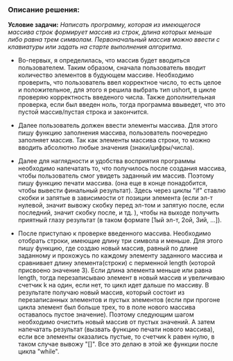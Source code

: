 ### **Описание решения:**

**Условие задачи:**
*Написать программу, которая из имеющегося массива строк формирует массив из строк,* 
*длина которых меньше либо равна трем символам.* 
*Первоначальный массив можно ввести с клавиатуры или задать на старте выполнения алгоритма.*

* Во-первых, я определилась, что массив будет вводиться пользователем. Таким образом, сначала пользователь вводит количество элементов в будующем массиве.
Необходимо проверить, что пользователь ввел корректное число, то есть целое и положительное, для этого я решила выбрать тип ushort, в цикле проверяю корректность введеного числа.
Также дополнительная проверка, если был введен ноль, тогда программа ввыведет, что это пустой массив/пустая строка и закончится. 

* Далее пользователь должен ввести элементы массива. Для этого пишу функцию заполнения массива, пользователь поочередно заполняет массив. 
Так как элементы массива строки, то можно вводить абсолютно любые значения (знаки/цифры/числа).

* Далее для наглядности и удобства восприятия программы необходимо напечатать то, что получилось после создания массива, чтобы пользователь смог увидеть заданный им массив.
Поэтому пишу функцию печати массива. (она еще в конце понадобится, чтобы вывести финальный результат). 
Здесь через циклы "if" ставлю скобки и запятые в зависимости от позиции элемента (если эл-т нулевой, значит вывожу скобку перед эл-том и запятую после, если последний, значит скобку после, и тд. ),
чтобы на выходе получить приятный глазу результат (в таком формате [1ый эл-т, 2ой, 3ий, ...]).

* После приступаю к проверке введенного массива. Необходимо отобрать строки, имеющие длину три символа и меньше. Для этого пишу функцию, где создаю новый массив, равный по длине заданному и прохожусь по каждому элементу заданного массива и сравнивает длину элемента(строки) с перменной length (которой присвоено значение 3). 
Если длина элемента меньше или равна length, тогда перезаписываю элемент в новый массив и увеличиваю счетчик k на один, если нет, то цикл идет дальше по массиву. В результате получаю новый массив, который состоит из перезаписанных элементов и пустых элементов (если при прогоне цикла элемент был больше трех, то в поле нового массива оставалось пустое значение).
Поэтому следующим шагом необходимо очистить новый массив от пустых значений. А затем напечатать результат (вызвать функцию печати нового массива), если все элементы оказались пустые, то счетчик k равен нулю, в таком случае вывожу "[]". Все это делаю в этой же функции после цикла "while".

